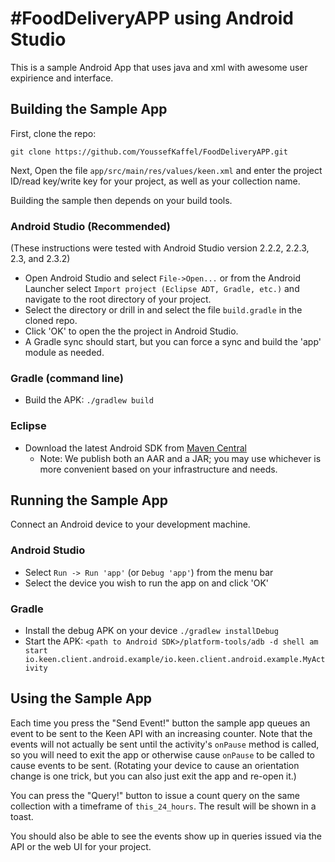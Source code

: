 #FoodDeliveryAPP using Android Studio 
=============================

This is a sample Android App that uses java and xml
with awesome user expirience and interface.

## Building the Sample App

First, clone the repo:

`git clone https://github.com/YoussefKaffel/FoodDeliveryAPP.git`

Next, Open the file `app/src/main/res/values/keen.xml` and enter the project ID/read key/write key for your project, as well as your
collection name.

Building the sample then depends on your build tools.

### Android Studio (Recommended)

(These instructions were tested with Android Studio version 2.2.2, 2.2.3, 2.3, and 2.3.2)

* Open Android Studio and select `File->Open...` or from the Android Launcher select `Import project (Eclipse ADT, Gradle, etc.)` and navigate to the root directory of your project.
* Select the directory or drill in and select the file `build.gradle` in the cloned repo.
* Click 'OK' to open the the project in Android Studio.
* A Gradle sync should start, but you can force a sync and build the 'app' module as needed.

### Gradle (command line)

* Build the APK: `./gradlew build`

### Eclipse

* Download the latest Android SDK from [Maven Central](http://repo1.maven.org/maven2/io/keen/keen-client-api-android)
  * Note: We publish both an AAR and a JAR; you may use whichever is more convenient based on your infrastructure and needs.


## Running the Sample App

Connect an Android device to your development machine.

### Android Studio

* Select `Run -> Run 'app'` (or `Debug 'app'`) from the menu bar
* Select the device you wish to run the app on and click 'OK'

### Gradle

* Install the debug APK on your device `./gradlew installDebug`
* Start the APK: `<path to Android SDK>/platform-tools/adb -d shell am start io.keen.client.android.example/io.keen.client.android.example.MyActivity`


## Using the Sample App

Each time you press the "Send Event!" button the sample app queues an event to be sent to the Keen API with an increasing
counter. Note that the events will not actually be sent until the activity's `onPause` method is called, so you will need
to exit the app or otherwise cause `onPause` to be called to cause events to be sent. (Rotating your device to cause an
orientation change is one trick, but you can also just exit the app and re-open it.)

You can press the "Query!" button to issue a count query on the same collection with a timeframe of `this_24_hours`. The
result will be shown in a toast.

You should also be able to see the events show up in queries issued via the API or the web UI for your project.
